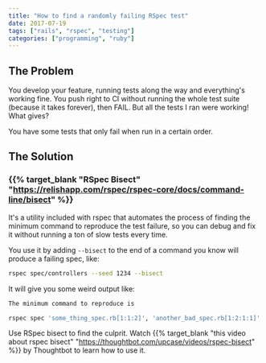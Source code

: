 ```yaml
---
title: "How to find a randomly failing RSpec test"
date: 2017-07-19
tags: ["rails", "rspec", "testing"]
categories: ["programming", "ruby"]
---
```


## The Problem

You develop your feature, running tests along the way and everything's working fine. You push right to CI without running the whole test suite (because it takes forever), then FAIL. But all the tests I ran were working! What gives? 

You have some tests that only fail when run in a certain order.

## The Solution

### {{% target_blank "RSpec Bisect" "https://relishapp.com/rspec/rspec-core/docs/command-line/bisect" %}}

It's a utility included with rspec that automates the process of finding the minimum command to reproduce the test failure, so you can debug and fix it without running a ton of slow tests every time.

You use it by adding `--bisect` to the end of a command you know will produce a failing spec, like:

```bash
rspec spec/controllers --seed 1234 --bisect
```

It will give you some weird output like:

```bash
The minimum command to reproduce is 

rspec spec 'some_thing_spec.rb[1:1:2]', 'another_bad_spec.rb[1:2:1:1]'
```

Use RSpec bisect to find the culprit. Watch {{% target_blank "this video about rspec bisect" "https://thoughtbot.com/upcase/videos/rspec-bisect" %}} by Thoughtbot to learn how to use it.
